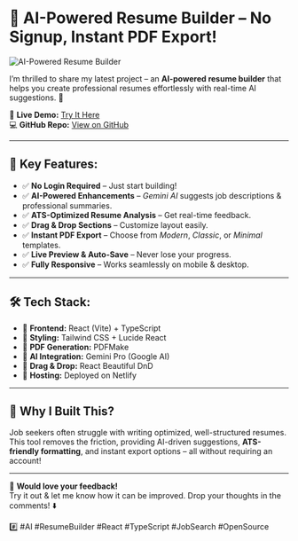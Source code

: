 # 🚀 AI-Powered Resume Builder – No Signup, Instant PDF Export!

![AI-Powered Resume Builder](https://www.jobhero.com/resources/wp-content/uploads/2025/01/resume-builder-hero-banner-update.png)

I’m thrilled to share my latest project – an **AI-powered resume builder** that helps you create professional resumes effortlessly with real-time AI suggestions. 🎯

🔗 **Live Demo:** [Try It Here](https://resume-builder-gamma-lilac-30.vercel.app/)  
💻 **GitHub Repo:** [View on GitHub](https://github.com/LittleCodr/resume-builder)

---

## 🌟 Key Features:
- ✅ **No Login Required** – Just start building!
- ✅ **AI-Powered Enhancements** – *Gemini AI* suggests job descriptions & professional summaries.
- ✅ **ATS-Optimized Resume Analysis** – Get real-time feedback.
- ✅ **Drag & Drop Sections** – Customize layout easily.
- ✅ **Instant PDF Export** – Choose from *Modern*, *Classic*, or *Minimal* templates.
- ✅ **Live Preview & Auto-Save** – Never lose your progress.
- ✅ **Fully Responsive** – Works seamlessly on mobile & desktop.

---

## 🛠 Tech Stack:
- 🔹 **Frontend:** React (Vite) + TypeScript
- 🔹 **Styling:** Tailwind CSS + Lucide React
- 🔹 **PDF Generation:** PDFMake
- 🔹 **AI Integration:** Gemini Pro (Google AI)
- 🔹 **Drag & Drop:** React Beautiful DnD
- 🔹 **Hosting:** Deployed on Netlify

---

## 🚀 Why I Built This?
Job seekers often struggle with writing optimized, well-structured resumes. This tool removes the friction, providing AI-driven suggestions, **ATS-friendly formatting**, and instant export options – all without requiring an account!

---

👀 **Would love your feedback!**  
Try it out & let me know how it can be improved. Drop your thoughts in the comments! ⬇️

#️⃣ #AI #ResumeBuilder #React #TypeScript #JobSearch #OpenSource
